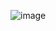 ![image](https://github.com/DesarrolladorWeb-dev/JS_Pixabay_Imagenes/assets/130877967/fe5fd81e-0850-4e57-89a4-f5f0f51c555d)
